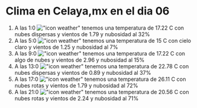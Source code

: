 # Clima en Celaya,mx en el dia 06

1. A las 1:0 !["icon weather"](http://openweathermap.org/img/w/03n.png) tenemos una temperatura de 17.22 C con nubes dispersas y  vientos de 1.79 y nubosidad al 32%
1. A las 5:0 !["icon weather"](http://openweathermap.org/img/w/01n.png) tenemos una temperatura de 15 C con cielo claro y  vientos de 1.25 y nubosidad al 7%
1. A las 9:0 !["icon weather"](http://openweathermap.org/img/w/02d.png) tenemos una temperatura de 17.22 C con algo de nubes y  vientos de 2.96 y nubosidad al 15%
1. A las 13:0 !["icon weather"](http://openweathermap.org/img/w/03d.png) tenemos una temperatura de 22.78 C con nubes dispersas y  vientos de 0.89 y nubosidad al 37%
1. A las 17:0 !["icon weather"](http://openweathermap.org/img/w/04d.png) tenemos una temperatura de 26.11 C con nubes rotas y  vientos de 1.79 y nubosidad al 72%
1. A las 21:0 !["icon weather"](http://openweathermap.org/img/w/04n.png) tenemos una temperatura de 20.56 C con nubes rotas y  vientos de 2.24 y nubosidad al 71%
